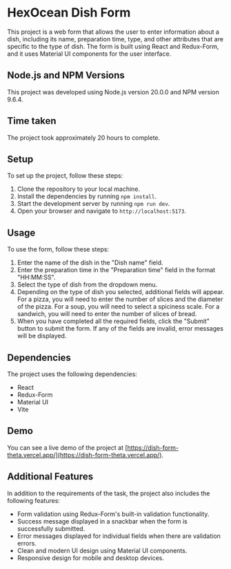 # HexOcean Dish Form

This project is a web form that allows the user to enter information about a dish, including its name, preparation time, type, and other attributes that are specific to the type of dish. The form is built using React and Redux-Form, and it uses Material UI components for the user interface.

## Node.js and NPM Versions

This project was developed using Node.js version 20.0.0 and NPM version 9.6.4.

## Time taken

The project took approximately 20 hours to complete.

## Setup

To set up the project, follow these steps:

1. Clone the repository to your local machine.
2. Install the dependencies by running `npm install`.
3. Start the development server by running `npm run dev`.
4. Open your browser and navigate to `http://localhost:5173`.

## Usage

To use the form, follow these steps:

1. Enter the name of the dish in the "Dish name" field.
2. Enter the preparation time in the "Preparation time" field in the format "HH:MM:SS".
3. Select the type of dish from the dropdown menu.
4. Depending on the type of dish you selected, additional fields will appear. For a pizza, you will need to enter the number of slices and the diameter of the pizza. For a soup, you will need to select a spiciness scale. For a sandwich, you will need to enter the number of slices of bread.
5. When you have completed all the required fields, click the "Submit" button to submit the form. If any of the fields are invalid, error messages will be displayed.

## Dependencies

The project uses the following dependencies:

- React
- Redux-Form
- Material UI
- Vite

## Demo

You can see a live demo of the project at [https://dish-form-theta.vercel.app/](https://dish-form-theta.vercel.app/).

## Additional Features

In addition to the requirements of the task, the project also includes the following features:

- Form validation using Redux-Form's built-in validation functionality.
- Success message displayed in a snackbar when the form is successfully submitted.
- Error messages displayed for individual fields when there are validation errors.
- Clean and modern UI design using Material UI components.
- Responsive design for mobile and desktop devices.
